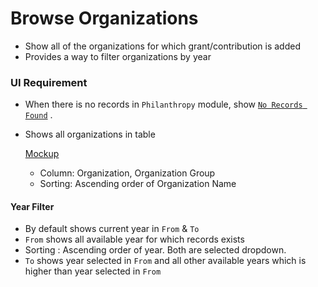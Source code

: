 # Browse Organizations

- Show all of the organizations for which grant/contribution is added
- Provides a way to filter organizations by year

### UI Requirement

- When there is no records in `Philanthropy` module, show  [`No Records Found`](https://gallery.io/projects/MCHbtQVoQ2HCZfBS-vT-eRyP/files/MCEJu8Y2hyDSceFxuBexkH0jiRKGYUymzIs) .

- Shows all organizations in table

  [Mockup](https://gallery.io/projects/MCHbtQVoQ2HCZfBS-vT-eRyP/files/MCEJu8Y2hyDSce4ea4VCjrRCmmpBf6eIOGA)  

  - Column: Organization, Organization Group
  - Sorting: Ascending order of Organization Name

#### Year Filter

- By default shows current year in `From` & `To`
- `From` shows all available year for which records exists 
- Sorting : Ascending order of year. Both are selected dropdown.
- `To` shows year selected in `From` and all other available years which is higher than year selected in `From`

